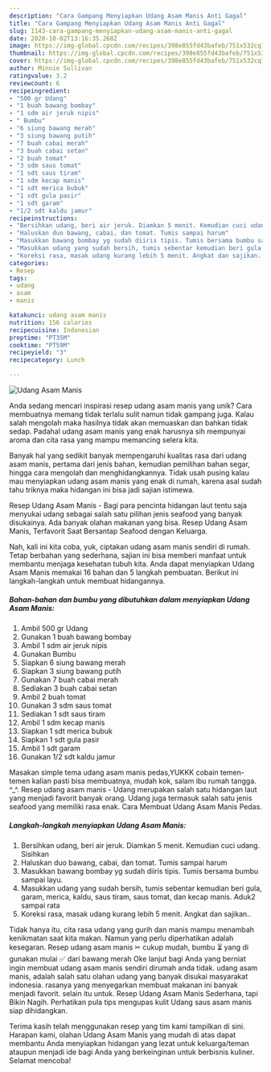 ```yaml
---
description: "Cara Gampang Menyiapkan Udang Asam Manis Anti Gagal"
title: "Cara Gampang Menyiapkan Udang Asam Manis Anti Gagal"
slug: 1143-cara-gampang-menyiapkan-udang-asam-manis-anti-gagal
date: 2020-10-02T13:16:35.268Z
image: https://img-global.cpcdn.com/recipes/398e855fd43bafeb/751x532cq70/udang-asam-manis-foto-resep-utama.jpg
thumbnail: https://img-global.cpcdn.com/recipes/398e855fd43bafeb/751x532cq70/udang-asam-manis-foto-resep-utama.jpg
cover: https://img-global.cpcdn.com/recipes/398e855fd43bafeb/751x532cq70/udang-asam-manis-foto-resep-utama.jpg
author: Minnie Sullivan
ratingvalue: 3.2
reviewcount: 6
recipeingredient:
- "500 gr Udang"
- "1 buah bawang bombay"
- "1 sdm air jeruk nipis"
- " Bumbu"
- "6 siung bawang merah"
- "3 siung bawang putih"
- "7 buah cabai merah"
- "3 buah cabai setan"
- "2 buah tomat"
- "3 sdm saus tomat"
- "1 sdt saus tiram"
- "1 sdm kecap manis"
- "1 sdt merica bubuk"
- "1 sdt gula pasir"
- "1 sdt garam"
- "1/2 sdt kaldu jamur"
recipeinstructions:
- "Bersihkan udang, beri air jeruk. Diamkan 5 menit. Kemudian cuci udang. Sisihkan"
- "Haluskan duo bawang, cabai, dan tomat. Tumis sampai harum"
- "Masukkan bawang bombay yg sudah diiris tipis. Tumis bersama bumbu sampai layu."
- "Masukkan udang yang sudah bersih, tumis sebentar kemudian beri gula, garam, merica, kaldu, saus tiram, saus tomat, dan kecap manis. Aduk2 sampai rata"
- "Koreksi rasa, masak udang kurang lebih 5 menit. Angkat dan sajikan.."
categories:
- Resep
tags:
- udang
- asam
- manis

katakunci: udang asam manis 
nutrition: 156 calories
recipecuisine: Indonesian
preptime: "PT35M"
cooktime: "PT59M"
recipeyield: "3"
recipecategory: Lunch

---
```



![Udang Asam Manis](https://img-global.cpcdn.com/recipes/398e855fd43bafeb/751x532cq70/udang-asam-manis-foto-resep-utama.jpg)

Anda sedang mencari inspirasi resep udang asam manis yang unik? Cara membuatnya memang tidak terlalu sulit namun tidak gampang juga. Kalau salah mengolah maka hasilnya tidak akan memuaskan dan bahkan tidak sedap. Padahal udang asam manis yang enak harusnya sih mempunyai aroma dan cita rasa yang mampu memancing selera kita.

Banyak hal yang sedikit banyak mempengaruhi kualitas rasa dari udang asam manis, pertama dari jenis bahan, kemudian pemilihan bahan segar, hingga cara mengolah dan menghidangkannya. Tidak usah pusing kalau mau menyiapkan udang asam manis yang enak di rumah, karena asal sudah tahu triknya maka hidangan ini bisa jadi sajian istimewa.

Resep Udang Asam Manis - Bagi para pencinta hidangan laut tentu saja menyukai udang sebagai salah satu pilihan jenis seafood yang banyak disukainya. Ada banyak olahan makanan yang bisa. Resep Udang Asam Manis, Terfavorit Saat Bersantap Seafood dengan Keluarga.


Nah, kali ini kita coba, yuk, ciptakan udang asam manis sendiri di rumah. Tetap berbahan yang sederhana, sajian ini bisa memberi manfaat untuk membantu menjaga kesehatan tubuh kita. Anda dapat menyiapkan Udang Asam Manis memakai 16 bahan dan 5 langkah pembuatan. Berikut ini langkah-langkah untuk membuat hidangannya.

<!--inarticleads1-->

##### Bahan-bahan dan bumbu yang dibutuhkan dalam menyiapkan Udang Asam Manis:

1. Ambil 500 gr Udang
1. Gunakan 1 buah bawang bombay
1. Ambil 1 sdm air jeruk nipis
1. Gunakan  Bumbu
1. Siapkan 6 siung bawang merah
1. Siapkan 3 siung bawang putih
1. Gunakan 7 buah cabai merah
1. Sediakan 3 buah cabai setan
1. Ambil 2 buah tomat
1. Gunakan 3 sdm saus tomat
1. Sediakan 1 sdt saus tiram
1. Ambil 1 sdm kecap manis
1. Siapkan 1 sdt merica bubuk
1. Siapkan 1 sdt gula pasir
1. Ambil 1 sdt garam
1. Gunakan 1/2 sdt kaldu jamur


Masakan simple tema udang asam manis pedas,YUKKK cobain temen-temen kalian pasti bisa membuatnya, mudah kok, salam ibu rumah tangga. ^_^. Resep udang asam manis - Udang merupakan salah satu hidangan laut yang menjadi favorit banyak orang. Udang juga termasuk salah satu jenis seafood yang memiliki rasa enak. Cara Membuat Udang Asam Manis Pedas. 

<!--inarticleads2-->

##### Langkah-langkah menyiapkan Udang Asam Manis:

1. Bersihkan udang, beri air jeruk. Diamkan 5 menit. Kemudian cuci udang. Sisihkan
1. Haluskan duo bawang, cabai, dan tomat. Tumis sampai harum
1. Masukkan bawang bombay yg sudah diiris tipis. Tumis bersama bumbu sampai layu.
1. Masukkan udang yang sudah bersih, tumis sebentar kemudian beri gula, garam, merica, kaldu, saus tiram, saus tomat, dan kecap manis. Aduk2 sampai rata
1. Koreksi rasa, masak udang kurang lebih 5 menit. Angkat dan sajikan..


Tidak hanya itu, cita rasa udang yang gurih dan manis mampu menambah kenikmatan saat kita makan. Namun yang perlu diperhatikan adalah kesegaran. Resep udang asam manis ✂ cukup mudah, bumbu ⏳ yang di gunakan mulai ✅ dari bawang merah Oke lanjut bagi Anda yang berniat ingin membuat udang asam manis sendiri dirumah anda tidak. udang asam manis, adalah salah satu olahan udang yang banyak disukai masyarakat indonesia. rasanya yang menyegarkan membuat makanan ini banyak menjadi favorit. selain itu untuk. Resep Udang Asam Manis Sederhana, tapi Bikin Nagih. Perhatikan pula tips mengupas kulit Udang saus asam manis siap dihidangkan. 

Terima kasih telah menggunakan resep yang tim kami tampilkan di sini. Harapan kami, olahan Udang Asam Manis yang mudah di atas dapat membantu Anda menyiapkan hidangan yang lezat untuk keluarga/teman ataupun menjadi ide bagi Anda yang berkeinginan untuk berbisnis kuliner. Selamat mencoba!
